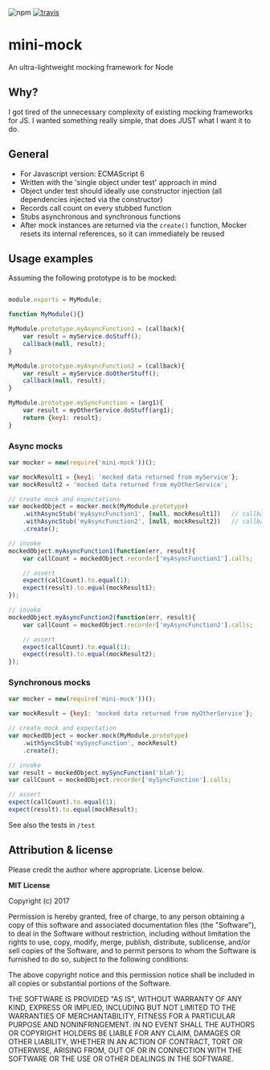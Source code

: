![npm](https://badge.fury.io/js/mini-mock.svg)
[![travis](https://travis-ci.org/leebow/mini-mock.svg?branch=master)](https://travis-ci.org/leebow/mini-mock)

# mini-mock
An ultra-lightweight mocking framework for Node

## Why?
I got tired of the unnecessary complexity of existing mocking frameworks for JS. I wanted something really simple, that does
JUST what I want it to do.

## General
- For Javascript version: ECMAScript 6
- Written with the 'single object under test' approach in mind
- Object under test should ideally use constructor injection (all dependencies injected via the constructor)
- Records call count on every stubbed function
- Stubs asynchronous and synchronous functions
- After mock instances are returned via the `create()` function, Mocker resets its internal references, so it can immediately be reused

## Usage examples

Assuming the following prototype is to be mocked:

```javascript

module.exports = MyModule;

function MyModule(){}

MyModule.prototype.myAsyncFunction1 = (callback){
    var result = myService.doStuff();
    callback(null, result);
}

MyModule.prototype.myAsyncFunction2 = (callback){
    var result = myService.doOtherStuff();
    callback(null, result);
}

MyModule.prototype.mySyncFunction = (arg1){
    var result = myOtherService.doStuff(arg1);
    return {key1: result};
}

```

### Async mocks

```javascript
var mocker = new(require('mini-mock'))();

var mockResult1 = {key1: 'mocked data returned from myService'};
var mockResult2 = 'mocked data returned from myOtherService';

// create mock and expectations
var mockedObject = mocker.mock(MyModule.prototype)
    .withAsyncStub('myAsyncFunction1', [null, mockResult1])   // callback returns null error and mockResult1
    .withAsyncStub('myAsyncFunction2', [null, mockResult2])   // callback returns null error and mockResult2
    .create();

// invoke
mockedObject.myAsyncFunction1(function(err, result){
    var callCount = mockedObject.recorder['myAsyncFunction1'].calls;

    // assert
    expect(callCount).to.equal(1);
    expect(result).to.equal(mockResult1);
});

// invoke
mockedObject.myAsyncFunction2(function(err, result){
    var callCount = mockedObject.recorder['myAsyncFunction2'].calls;

    // assert
    expect(callCount).to.equal(1);
    expect(result).to.equal(mockResult2);
});
```

### Synchronous mocks

```javascript
var mocker = new(require('mini-mock'))();

var mockResult = {key1: 'mocked data returned from myOtherService'};

// create mock and expectation
var mockedObject = mocker.mock(MyModule.prototype)
    .withSyncStub('mySyncFunction', mockResult)
    .create();

// invoke
var result = mockedObject.mySyncFunction('blah');
var callCount = mockedObject.recorder['mySyncFunction'].calls;

// assert
expect(callCount).to.equal(1);
expect(result).to.equal(mockResult);
```

See also the tests in `/test`


## Attribution & license

Please credit the author where appropriate. License below.

**MIT License**

Copyright (c) 2017

Permission is hereby granted, free of charge, to any person obtaining a copy
of this software and associated documentation files (the "Software"), to deal
in the Software without restriction, including without limitation the rights
to use, copy, modify, merge, publish, distribute, sublicense, and/or sell
copies of the Software, and to permit persons to whom the Software is
furnished to do so, subject to the following conditions:

The above copyright notice and this permission notice shall be included in all
copies or substantial portions of the Software.

THE SOFTWARE IS PROVIDED "AS IS", WITHOUT WARRANTY OF ANY KIND, EXPRESS OR
IMPLIED, INCLUDING BUT NOT LIMITED TO THE WARRANTIES OF MERCHANTABILITY,
FITNESS FOR A PARTICULAR PURPOSE AND NONINFRINGEMENT. IN NO EVENT SHALL THE
AUTHORS OR COPYRIGHT HOLDERS BE LIABLE FOR ANY CLAIM, DAMAGES OR OTHER
LIABILITY, WHETHER IN AN ACTION OF CONTRACT, TORT OR OTHERWISE, ARISING FROM,
OUT OF OR IN CONNECTION WITH THE SOFTWARE OR THE USE OR OTHER DEALINGS IN THE
SOFTWARE.
